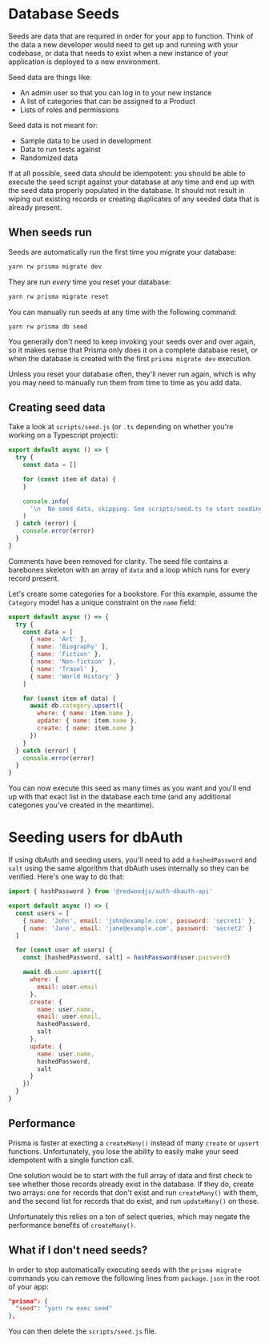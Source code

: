 # Database Seeds

Seeds are data that are required in order for your app to function. Think of
the data a new developer would need to get up and running with your codebase, or
data that needs to exist when a new instance of your application is deployed to
a new environment.

Seed data are things like:

* An admin user so that you can log in to your new instance
* A list of categories that can be assigned to a Product
* Lists of roles and permissions

Seed data is not meant for:

* Sample data to be used in development
* Data to run tests against
* Randomized data

If at all possible, seed data should be idempotent: you should be able to
execute the seed script against your database at any time and end up with the
seed data properly populated in the database. It should not result in wiping
out existing records or creating duplicates of any seeded data that is already
present.

## When seeds run

Seeds are automatically run the first time you migrate your database:

```bash
yarn rw prisma migrate dev
```

They are run *every* time you reset your database:

```bash
yarn rw prisma migrate reset
```

You can manually run seeds at any time with the following command:

```
yarn rw prisma db seed
```

You generally don't need to keep invoking your seeds over and over again, so it
makes sense that Prisma only does it on a complete database reset, or when the
database is created with the first `prisma migrate dev` execution.

Unless you reset your database often, they'll never run again, which is why you
may need to manually run them from time to time as you add data.

## Creating seed data

Take a look at `scripts/seed.js` (or `.ts` depending on whether you're working
on a Typescript project):

```javascript
export default async () => {
  try {
    const data = []

    for (const item of data) {
    }

    console.info(
      '\n  No seed data, skipping. See scripts/seed.ts to start seeding your database!\n'
    )
  } catch (error) {
    console.error(error)
  }
}
```

Comments have been removed for clarity. The seed file contains a barebones
skeleton with an array of `data` and a loop which runs for every record present.

Let's create some categories for a bookstore. For this example, assume the
`Category` model has a unique constraint on the `name` field:

```javascript
export default async () => {
  try {
    const data = [
      { name: 'Art' },
      { name: 'Biography' },
      { name: 'Fiction' },
      { name: 'Non-fiction' },
      { name: 'Travel' },
      { name: 'World History' }
    ]

    for (const item of data) {
      await db.category.upsert({ 
        where: { name: item.name },
        update: { name: item.name },
        create: { name: item.name } 
      })
    }
  } catch (error) {
    console.error(error)
  }
}
```

You can now execute this seed as many times as you want and you'll end up with
that exact list in the database each time (and any additional categories you've
created in the meantime).

# Seeding users for dbAuth

If using dbAuth and seeding users, you'll need to add a `hashedPassword` and
`salt` using the same algorithm that dbAuth uses internally so they can be
verified. Here's one way to do that:

```javascript
import { hashPassword } from '@redwoodjs/auth-dbauth-api'

export default async () => {
  const users = [
    { name: 'John', email: 'john@example.com', password: 'secret1' },
    { name: 'Jane', email: 'jane@example.com', password: 'secret2' }
  ]

  for (const user of users) {
    const [hashedPassword, salt] = hashPassword(user.password)

    await db.user.upsert({
      where: { 
        email: user.email 
      },
      create: { 
        name: user.name,
        email: user.email,
        hashedPassword,
        salt
      },
      update: {
        name: user.name,
        hashedPassword,
        salt
      }
    })
  }
}
```

## Performance

Prisma is faster at execting a `createMany()` instead of many `create` or
`upsert` functions. Unfortunately, you lose the ability to easily make your seed
idempotent with a single function call.

One solution would be to start with the full array of data and first check to
see whether those records already exist in the database. If they do, create two
arrays: one for records that don't exist and run `createMany()` with them, and
the second list for records that do exist, and run `updateMany()` on those.

Unfortunately this relies on a ton of select queries, which may negate the
performance benefits of `createMany()`.

## What if I don't need seeds?

In order to stop automatically executing seeds with the `prisma migrate`
commands you can remove the following lines from `package.json` in the root of
your app:

```json
"prisma": {
  "seed": "yarn rw exec seed"
},
```

You can then delete the `scripts/seed.js` file.
